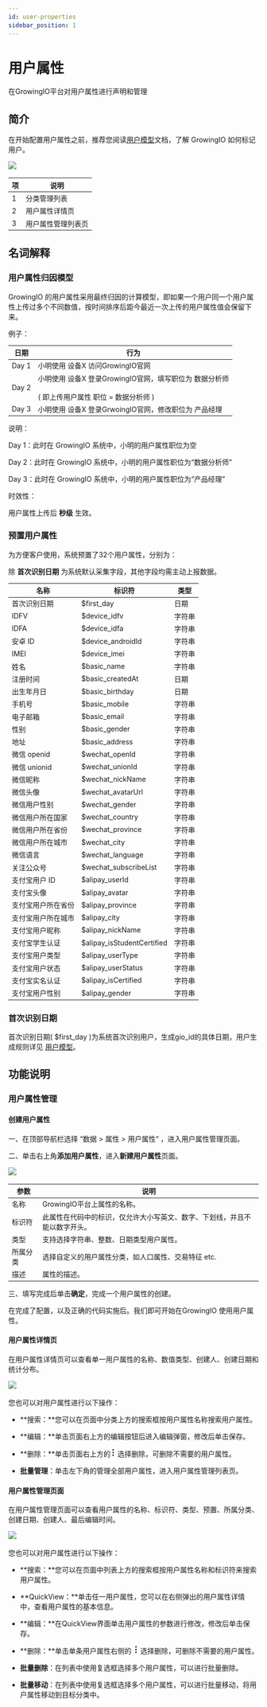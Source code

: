 ```yaml
---
id: user-properties
sidebar_position: 1
---
```


# 用户属性

在GrowingIO平台对用户属性进行声明和管理


## 简介[](#jian-jie)

在开始配置用户属性之前，推荐您阅读[用户模型](/getting-started/basic-concept/user-model)文档，了解 GrowingIO 如何标记用户。

![](https://gblobscdn.gitbook.com/assets%2F-M2qbZInaXgdm8kkNosp%2F-MiOaLdgbw_FKXD4e4sr%2F-MiObBIsVVGicCdPnu_F%2Fimage.png?alt=media&token=15593e09-4d01-4904-ad3e-b4ff3498f998)

| 项   | 说明  |
| --- | --- |
| 1   | 分类管理列表 |
| 2   | 用户属性详情页 |
| 3   | 用户属性管理列表页 |


## 名词解释[](#ming-ci-jie-shi)

### 用户属性归因模型[](#yong-hu-shu-xing-gui-yin-mo-xing)

GrowingIO 的用户属性采用最终归因的计算模型，即如果一个用户同一个用户属性上传过多个不同数值，按时间排序后距今最近一次上传的用户属性值会保留下来。

例子：

| 日期  | 行为  |
| --- | --- |
| Day 1 | 小明使用 设备X 访问GrowingIO官网 |
| Day 2 | 小明使用 设备X 登录GrowingIO官网，填写职位为 数据分析师<br></br>( 即上传用户属性 职位 = 数据分析师 ) |
| Day 3 | 小明使用 设备X 登录GrwoingIO官网，修改职位为 产品经理 |

说明：

Day 1：此时在 GrowingIO 系统中，小明的用户属性职位为空

Day 2：此时在 GrowingIO 系统中，小明的用户属性职位为“数据分析师”

Day 3：此时在 GrowingIO 系统中，小明的用户属性职位为“产品经理”

时效性：

用户属性上传后 **秒级** 生效。


### 预置用户属性[](#yu-zhi-yong-hu-shu-xing)

为方便客户使用，系统预置了32个用户属性，分别为：

除 **首次识别日期** 为系统默认采集字段，其他字段均需主动上报数据。

| 名称  | 标识符 | 类型  |
| --- | --- | --- |
| 首次识别日期 | $first_day | 日期  |
| IDFV | $device_idfv | 字符串 |
| IDFA | $device_idfa | 字符串 |
| 安卓 ID | $device_androidId | 字符串 |
| IMEI | $device_imei | 字符串 |
| 姓名  | $basic_name | 字符串 |
| 注册时间 | $basic_createdAt | 日期  |
| 出生年月日 | $basic_birthday | 日期  |
| 手机号 | $basic_mobile | 字符串 |
| 电子邮箱 | $basic_email | 字符串 |
| 性别  | $basic_gender | 字符串 |
| 地址  | $basic_address | 字符串 |
| 微信 openid | $wechat_openId | 字符串 |
| 微信 unionid | $wechat_unionId | 字符串 |
| 微信昵称 | $wechat_nickName | 字符串 |
| 微信头像 | $wechat_avatarUrl | 字符串 |
| 微信用户性别 | $wechat_gender | 字符串 |
| 微信用户所在国家 | $wechat_country | 字符串 |
| 微信用户所在省份 | $wechat_province | 字符串 |
| 微信用户所在城市 | $wechat_city | 字符串 |
| 微信语言 | $wechat_language | 字符串 |
| 关注公众号 | $wechat_subscribeList | 字符串 |
| 支付宝用户 ID | $alipay_userId | 字符串 |
| 支付宝头像 | $alipay_avatar | 字符串 |
| 支付宝用户所在省份 | $alipay_province | 字符串 |
| 支付宝用户所在城市 | $alipay_city | 字符串 |
| 支付宝用户昵称 | $alipay_nickName | 字符串 |
| 支付宝学生认证 | $alipay_isStudentCertified | 字符串 |
| 支付宝用户类型 | $alipay_userType | 字符串 |
| 支付宝用户状态 | $alipay_userStatus | 字符串 |
| 支付宝实名认证 | $alipay_isCertified | 字符串 |
| 支付宝用户性别 | $alipay_gender | 字符串 |


### 首次识别日期[](#shou-ci-shi-bie-ri-qi)

首次识别日期( $first_day )为系统首次识别用户，生成gio_id的具体日期，用户生成规则详见 [用户模型](../../../getting-started/basic-concept/user-model)。


## 功能说明[](#gong-neng-shuo-ming)

### 用户属性管理[](#yong-hu-shu-xing-guan-li)

#### 创建用户属性[](#chuang-jian-yong-hu-shu-xing)

一、在顶部导航栏选择 “数据 > 属性 \> 用户属性“ ，进入用户属性管理页面。

二、单击右上角**添加用户属性**，进入**新建用户属性**页面。

![](https://gblobscdn.gitbook.com/assets%2F-M2qbZInaXgdm8kkNosp%2F-MVZ9jA0SnTmhf79G6pr%2F-MVZGe0W18gzO6GGj9PC%2Fimage.png?alt=media&token=4509a22f-8416-4016-a0c4-74bc6c86ca9c)

| 参数  | 说明  |
| --- | --- |
| 名称  | GrowingIO平台上属性的名称。 |
| 标识符 | 此属性在代码中的标识，仅允许大小写英文、数字、下划线，并且不能以数字开头。 |
| 类型  | 支持选择字符串、整数、日期类型用户属性。 |
| 所属分类 | 选择自定义的用户属性分类，如人口属性、交易特征 etc. |
| 描述  | 属性的描述。 |

三、填写完成后单击**确定**，完成一个用户属性的创建。

在完成了配置，以及正确的代码实施后。我们即可开始在GrowingIO 使用用户属性。


#### 用户属性详情页[](#yong-hu-shu-xing-xiang-qing-ye)

在用户属性详情页可以查看单一用户属性的名称、数值类型、创建人、创建日期和统计分布。

![](https://gblobscdn.gitbook.com/assets%2F-M2qbZInaXgdm8kkNosp%2F-MiOcCbtjXNmr4hLXvhp%2F-MiOcInDOM0H4GrJTzPi%2Fimage.png?alt=media&token=8bcda439-dcf4-4d7d-88fb-2bd42deeb45d)

您也可以对用户属性进行以下操作：

* **搜索：**您可以在页面中分类上方的搜索框按用户属性名称搜索用户属性。
    
* **编辑：**单击页面右上方的编辑按钮后进入编辑弹窗，修改后单击保存。
    
* **删除：**单击页面右上方的![](/img/-Lo08UtW7H58ehFKeZ4g-LsycTyZaItbL8_Wigcx-LsyfkaafJ-8X2utJ9BbE782B9E782B9E782B9.png) 选择删除，可删除不需要的用户属性。
    
* **批量管理**：单击左下角的管理全部用户属性，进入用户属性管理列表页。
    

#### 用户属性管理页面[](#yong-hu-shu-xing-guan-li-ye-mian)

在用户属性管理页面可以查看用户属性的名称、标识符、类型、预置、所属分类、创建日期、创建人、最后编辑时间。

![](https://gblobscdn.gitbook.com/assets%2F-M2qbZInaXgdm8kkNosp%2F-MVZ9jA0SnTmhf79G6pr%2F-MVZHoBPaSiTV8Xgczqz%2Fimage.png?alt=media&token=3831737d-92d9-4530-90d8-5743ddefac0b)

您也可以对用户属性进行以下操作：

* **搜索：**您可以在页面中列表上方的搜索框按用户属性名称和标识符来搜索用户属性。
    
* **QuickView：**单击任一用户属性，您可以在右侧弹出的用户属性详情中，查看用户属性的基本信息。
    
* **编辑：**在QuickView界面单击用户属性的参数进行修改，修改后单击保存。
    
* **删除：**单击单条用户属性右侧的 ![](/img/-Lo08UtW7H58ehFKeZ4g-LsycTyZaItbL8_Wigcx-LsyfkaafJ-8X2utJ9BbE782B9E782B9E782B9.png) 选择删除，可删除不需要的用户属性。
    
* **批量删除**：在列表中使用复选框选择多个用户属性，可以进行批量删除。
    
* **批量移动**：在列表中使用复选框选择多个用户属性，可以进行批量移动，将用户属性移动到目标分类中。
